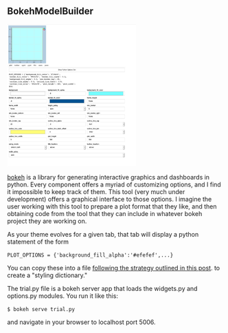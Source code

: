 ## BokehModelBuilder

<img src="images/ui.png" width=300/>

[bokeh](http://bokeh.org) is a library for generating interactive graphics and dashboards in python. 
Every component offers a myriad of customizing options, and I find it impossible to keep track of them.
This tool (very much under development) offers a graphical interface to those options. I imagine the user
working with this tool to prepare a plot format that they like, and then obtaining code from the tool
that they can include in whatever bokeh project they are working on.

As your theme evolves for a given tab, that tab will display a python statement of the form
```
PLOT_OPTIONS = {'background_fill_alpha':'#efefef',...}
```
You can copy these into a file [following the strategy outlined in this post](https://blog.bokeh.org/posts/styling-bokeh).
to create a "styling dictionary."


The trial.py file is a bokeh server app that loads the widgets.py and options.py modules.  You run it like this:
```
$ bokeh serve trial.py
```
and navigate in your browser to localhost port 5006.






